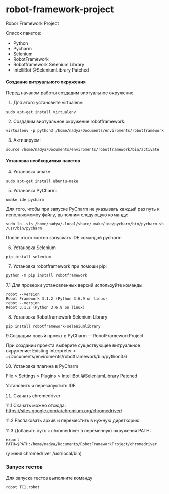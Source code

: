 # robot-framework-project
Robor Framework Project

Список пакетов:
- Python
- Pycharm
- Selenium
- RobotFramework
- Robotframework Selenium Library
- IntelliBot @SeleniumLibrary Patched


#### Создание витруального окружения
Перед началом работы создадим виртуальное окружение. 
1. Для этого установите virtualenv:
```
sudo apt-get install virtualenv
```
2. Создадим виртуальное окружение robotframework:
```
virtualenv -p python3 /home/nadya/Documents/enviroments/robotframework
```
3. Активируем:
```
source /home/nadya/Documents/enviroments/robotframework/bin/activate
```
#### Установка необходимых пакетов
4. Установка umake:
```
sudo apt-get install ubuntu-make
```
5. Установка PyCharm:
```
umake ide pycharm
```
Для того, чтобы при запуске PyCharm не указывать каждый раз путь к исполняемомоу файлу, выполним следующую команду:
```
sudo ln -sfs /home/nadya/.local/share/umake/ide/pycharm/bin/pycharm.sh /usr/bin/pycharm
```
После этого можно запускать IDE командой pycharm

6. Установка Selenium
```
pip install selenium
```
7. Установка robotframework при помощи pip:
```
python -m pip install robotframework
```
7.1 Для проверки установленных версий используйте команды:
```
robot --version
Robot Framework 3.1.2 (Python 3.6.9 on linux)
rebot --version
Rebot 3.1.2 (Python 3.6.9 on linux)
```
8. Установка Robotframework Selenium Library
```
pip install robotframework-seleniumlibrary
```
9.Создадим новый проект в PyCharm -- RobotFrameworkProject

При создании проекта выберите существующее витруальное окружение:
Existing interpreter > ~/Documents/enviroments/robotframework/bin/python3.6

10. Установка плагина в PyCharm

File > Settings > Plugins > IntelliBot @SeleniumLibrary Patched 

Установить и перезапустить IDE

11. Скачать chromedriver

11.1 Скачать можно отсюда: https://sites.google.com/a/chromium.org/chromedriver/

11.2 Распаковать архив и переместить в нужную диреткорию

11.3 Добавить путь к chromedriver в переменную окружения PATH:
```
export PATH=$PATH:/home/nadya/Documents/RobotFrameworkProject/chromedriver
```
(у меня chromedriver /usr/local/bin)

### Запуск тестов
Для запуска тестов выполните команду
```
robot TC1.robot
```
